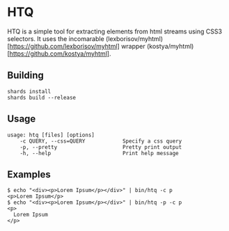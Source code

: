 # HTQ

HTQ is a simple tool for extracting elements from html streams using CSS3 selectors. It uses the incomarable (lexborisov/myhtml)[https://github.com/lexborisov/myhtml] wrapper (kostya/myhtml)[https://github.com/kostya/myhtml].

## Building

```shell
shards install
shards build --release
```

## Usage

```
usage: htq [files] [options]
    -c QUERY, --css=QUERY            Specify a css query
    -p, --pretty                     Pretty print output
    -h, --help                       Print help message
```

## Examples

```
$ echo "<div><p>Lorem Ipsum</p></div>" | bin/htq -c p
<p>Lorem Ipsum</p>
$ echo "<div><p>Lorem Ipsum</p></div>" | bin/htq -p -c p
<p>
  Lorem Ipsum
</p>
```
